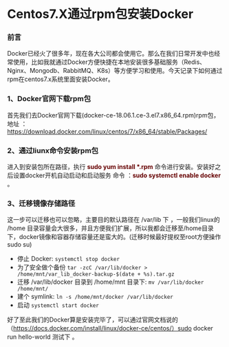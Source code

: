 # Centos7.X通过rpm包安装Docker

### 前言
Docker已经火了很多年，现在各大公司都会使用它。那么在我们日常开发中也经常使用，比如我就通过Docker方便快捷在本地安装很多基础服务（Redis、Nginx、Mongodb、RabbitMQ、K8s）等方便学习和使用。今天记录下如何通过rpm在centos7.x系统里面安装Docker。

### 1、Docker官网下载rpm包
首先我们去Docker官网下载(docker-ce-18.06.1.ce-3.el7.x86_64.rpm)rpm包，地址 ： https://download.docker.com/linux/centos/7/x86_64/stable/Packages/

### 2、通过liunx命令安装rpm包
进入到安装包所在路径，执行 <font color="#660000"><b>sudo yum install *.rpm</b></font> 命令进行安装。安装好之后设置docker开机自动启动和启动服务 命令 ：<font color="#660000"><b>sudo systemctl enable docker</b></font> 。

### 3、迁移镜像存储路径
这一步可以迁移也可以忽略，主要目的默认路径在 /var/lib 下 ，一般我们linux的 /home 目录容量会大很多，并且方便我们扩展，所以我都会迁移至/home目录下，docker镜像和容器存储容量还是蛮大的。(迁移时候最好提权至root方便操作sudo su)

* 停止 Docker: `systemctl stop docker`
* 为了安全做个备份 `tar -zcC /var/lib/docker > /home/mnt/var_lib_docker-backup-$(date + %s).tar.gz`
* 迁移 /var/lib/docker 目录到 /home/mnt 目录下: `mv /var/lib/docker /home/mnt/`
* 建个 symlink: `ln -s /home/mnt/docker /var/lib/docker`
* 启动 `systemctl start docker`
  
 好了至此我们的Docker算是安装完毕了，可以通过官网文档说的（https://docs.docker.com/install/linux/docker-ce/centos/）sudo docker run hello-world 测试下 。